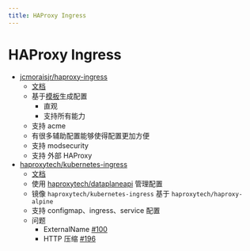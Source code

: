 ```yaml
---
title: HAProxy Ingress
---
```


# HAProxy Ingress

- [jcmoraisjr/haproxy-ingress](https://github.com/jcmoraisjr/haproxy-ingress)
  - [文档](https://haproxy-ingress.github.io/docs/)
  - 基于[模板](https://github.com/jcmoraisjr/haproxy-ingress/blob/05afbb6cedb7fd76cb5618e1c9156905eae75de8/rootfs/etc/templates/haproxy/haproxy.tmpl)生成配置
    - 直观
    - 支持所有能力
  - 支持 acme
  - 有很多辅助配置能够使得配置更加方便
  - 支持 modsecurity
  - 支持 外部 HAProxy
- [haproxytech/kubernetes-ingress](https://github.com/haproxytech/kubernetes-ingress)
  - [文档](https://github.com/haproxytech/kubernetes-ingress/tree/master/documentation)
  - 使用 [haproxytech/dataplaneapi](https://github.com/haproxytech/dataplaneapi) 管理配置
  - 镜像 `haproxytech/kubernetes-ingress` 基于 `haproxytech/haproxy-alpine`
  - 支持 configmap、ingress、service 配置
  - 问题
    - ExternalName [#100](https://github.com/haproxytech/kubernetes-ingress/issues/100)
    - HTTP 压缩 [#196](https://github.com/haproxytech/kubernetes-ingress/issues/196)
